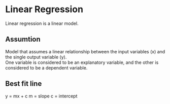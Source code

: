 # Linear Regression
Linear regression is a linear model.
## Assumtion
Model that assumes a linear relationship between the input variables (x) and the single output variable (y). <br />
One variable is considered to be an explanatory variable, and the other is considered to be a dependent variable.
## Best fit line
y = mx + c 
m = slope
c = intercept

